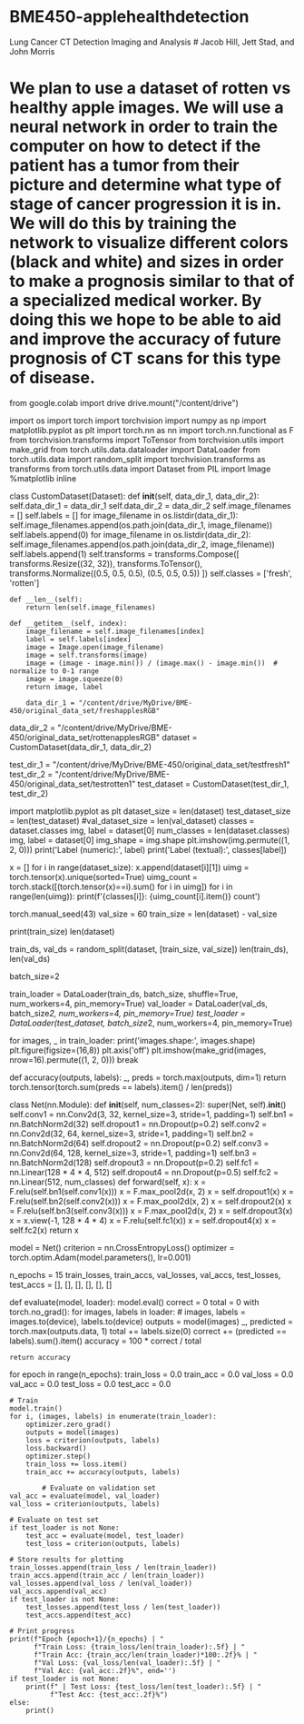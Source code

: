 # BME450-applehealthdetection #
Lung Cancer CT Detection Imaging and Analysis # Jacob Hill, Jett Stad, and John Morris
# We plan to use a dataset of rotten vs healthy apple images. We will use a neural network in order to train the computer on how to detect if the patient has a tumor from their picture and determine what type of stage of cancer progression it is in. We will do this by training the network to visualize different colors (black and white) and sizes in order to make a prognosis similar to that of a specialized medical worker. By doing this we hope to be able to aid and improve the accuracy of future prognosis of CT scans for this type of disease. #

from google.colab import drive
drive.mount("/content/drive")

import os
import torch
import torchvision
import numpy as np
import matplotlib.pyplot as plt
import torch.nn as nn
import torch.nn.functional as F
from torchvision.transforms import ToTensor
from torchvision.utils import make_grid
from torch.utils.data.dataloader import DataLoader
from torch.utils.data import random_split
import torchvision.transforms as transforms
from torch.utils.data import Dataset
from PIL import Image
%matplotlib inline

class CustomDataset(Dataset):
    def __init__(self, data_dir_1, data_dir_2):
        self.data_dir_1 = data_dir_1
        self.data_dir_2 = data_dir_2
        self.image_filenames = []
        self.labels = []
        for image_filename in os.listdir(data_dir_1):
            self.image_filenames.append(os.path.join(data_dir_1, image_filename))
            self.labels.append(0)
        for image_filename in os.listdir(data_dir_2):
            self.image_filenames.append(os.path.join(data_dir_2, image_filename))
            self.labels.append(1)
        self.transforms = transforms.Compose([
            transforms.Resize((32, 32)),
            transforms.ToTensor(),
            transforms.Normalize((0.5, 0.5, 0.5), (0.5, 0.5, 0.5))
        ])
        self.classes = ['fresh', 'rotten']

    def __len__(self):
        return len(self.image_filenames)

    def __getitem__(self, index):
        image_filename = self.image_filenames[index]
        label = self.labels[index]
        image = Image.open(image_filename)
        image = self.transforms(image)
        image = (image - image.min()) / (image.max() - image.min())  # normalize to 0-1 range
        image = image.squeeze(0)
        return image, label
        
        data_dir_1 = "/content/drive/MyDrive/BME-450/original_data_set/freshapplesRGB"
data_dir_2 = "/content/drive/MyDrive/BME-450/original_data_set/rottenapplesRGB"
dataset = CustomDataset(data_dir_1, data_dir_2)

test_dir_1 = "/content/drive/MyDrive/BME-450/original_data_set/testfresh1"
test_dir_2 = "/content/drive/MyDrive/BME-450/original_data_set/testrotten1"
test_dataset = CustomDataset(test_dir_1, test_dir_2)

import matplotlib.pyplot as plt
dataset_size = len(dataset)
test_dataset_size = len(test_dataset)
#val_dataset_size = len(val_dataset)
classes = dataset.classes
img, label = dataset[0]
num_classes = len(dataset.classes)
img, label = dataset[0]
img_shape = img.shape
plt.imshow(img.permute((1, 2, 0)))
print('Label (numeric):', label)
print('Label (textual):', classes[label])

x = []
for i in range(dataset_size):
    x.append(dataset[i][1])
uimg = torch.tensor(x).unique(sorted=True)
uimg_count = torch.stack([(torch.tensor(x)==i).sum() for i in uimg])
for i in range(len(uimg)):
    print(f'{classes[i]}: {uimg_count[i].item()} count')
    
torch.manual_seed(43)
val_size = 60
train_size = len(dataset) - val_size

print(train_size)
len(dataset)

train_ds, val_ds = random_split(dataset, [train_size, val_size])
len(train_ds), len(val_ds)

batch_size=2

train_loader = DataLoader(train_ds, batch_size, shuffle=True, num_workers=4, pin_memory=True)
val_loader = DataLoader(val_ds, batch_size*2, num_workers=4, pin_memory=True)
test_loader = DataLoader(test_dataset, batch_size*2, num_workers=4, pin_memory=True)

for images, _ in train_loader:
    print('images.shape:', images.shape)
    plt.figure(figsize=(16,8))
    plt.axis('off')
    plt.imshow(make_grid(images, nrow=16).permute((1, 2, 0)))
    break
    
 def accuracy(outputs, labels):
    _, preds = torch.max(outputs, dim=1)
    return torch.tensor(torch.sum(preds == labels).item() / len(preds))
    
 class Net(nn.Module):
    def __init__(self, num_classes=2):
        super(Net, self).__init__()
        self.conv1 = nn.Conv2d(3, 32, kernel_size=3, stride=1, padding=1)
        self.bn1 = nn.BatchNorm2d(32)
        self.dropout1 = nn.Dropout(p=0.2)
        self.conv2 = nn.Conv2d(32, 64, kernel_size=3, stride=1, padding=1)
        self.bn2 = nn.BatchNorm2d(64)
        self.dropout2 = nn.Dropout(p=0.2)
        self.conv3 = nn.Conv2d(64, 128, kernel_size=3, stride=1, padding=1)
        self.bn3 = nn.BatchNorm2d(128)
        self.dropout3 = nn.Dropout(p=0.2)
        self.fc1 = nn.Linear(128 * 4 * 4, 512)
        self.dropout4 = nn.Dropout(p=0.5)
        self.fc2 = nn.Linear(512, num_classes)
    def forward(self, x):
        x = F.relu(self.bn1(self.conv1(x)))
        x = F.max_pool2d(x, 2)
        x = self.dropout1(x)
        x = F.relu(self.bn2(self.conv2(x)))
        x = F.max_pool2d(x, 2)
        x = self.dropout2(x)
        x = F.relu(self.bn3(self.conv3(x)))
        x = F.max_pool2d(x, 2)
        x = self.dropout3(x)
        x = x.view(-1, 128 * 4 * 4)
        x = F.relu(self.fc1(x))
        x = self.dropout4(x)
        x = self.fc2(x)
        return x
        
model = Net()
criterion = nn.CrossEntropyLoss()
optimizer = torch.optim.Adam(model.parameters(), lr=0.001)

n_epochs = 15
train_losses, train_accs, val_losses, val_accs, test_losses, test_accs = [], [], [], [], [], []

def evaluate(model, loader):
    model.eval()
    correct = 0
    total = 0
    with torch.no_grad():
        for images, labels in loader:
            # images, labels = images.to(device), labels.to(device)
            outputs = model(images)
            _, predicted = torch.max(outputs.data, 1)
            total += labels.size(0)
            correct += (predicted == labels).sum().item()
    accuracy = 100 * correct / total

    return accuracy
    
 for epoch in range(n_epochs):
    train_loss = 0.0
    train_acc = 0.0
    val_loss = 0.0
    val_acc = 0.0
    test_loss = 0.0
    test_acc = 0.0

    # Train
    model.train()
    for i, (images, labels) in enumerate(train_loader):
        optimizer.zero_grad()
        outputs = model(images)
        loss = criterion(outputs, labels)
        loss.backward()
        optimizer.step()
        train_loss += loss.item()
        train_acc += accuracy(outputs, labels)
        
            # Evaluate on validation set
    val_acc = evaluate(model, val_loader)
    val_loss = criterion(outputs, labels)

    # Evaluate on test set
    if test_loader is not None:
        test_acc = evaluate(model, test_loader)
        test_loss = criterion(outputs, labels)

    # Store results for plotting
    train_losses.append(train_loss / len(train_loader))
    train_accs.append(train_acc / len(train_loader))
    val_losses.append(val_loss / len(val_loader))
    val_accs.append(val_acc)
    if test_loader is not None:
        test_losses.append(test_loss / len(test_loader))
        test_accs.append(test_acc)
        
    # Print progress
    print(f"Epoch {epoch+1}/{n_epochs} | "
          f"Train Loss: {train_loss/len(train_loader):.5f} | "
          f"Train Acc: {train_acc/len(train_loader)*100:.2f}% | "
          f"Val Loss: {val_loss/len(val_loader):.5f} | "
          f"Val Acc: {val_acc:.2f}%", end='')
    if test_loader is not None:
        print(f" | Test Loss: {test_loss/len(test_loader):.5f} | "
              f"Test Acc: {test_acc:.2f}%")
    else:
        print()


